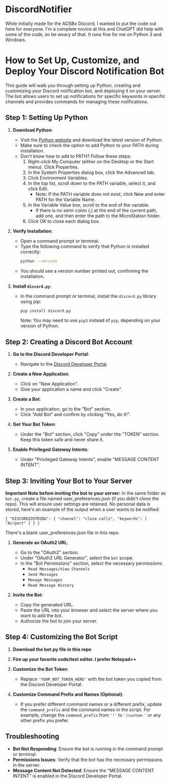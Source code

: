 # DiscordNotifier
While initially made for the ADSBx Discord, I wanted to put the code out here for everyone. I'm a complete novice at this and ChatGPT did help with some of the code, so be weary of that. It runs fine for me on Python 3 and Windows. 

# How to Set Up, Customize, and Deploy Your Discord Notification Bot

This guide will walk you through setting up Python, creating and customizing your Discord notification bot, and deploying it on your server. The bot allows users to set up notifications for specific keywords in specific channels and provides commands for managing these notifications.

## Step 1: Setting Up Python

1. **Download Python**:
   - Visit the [Python website](https://www.python.org/downloads/) and download the latest version of Python.
   - Make sure to check the option to add Python to your PATH during installation.
   - Don't know how to add to PATH? Follow these steps:
      1. Right-click My Computer (either on the Desktop or the Start menu). Click Properties.
      2. In the System Properties dialog box, click the Advanced tab.
      3. Click Environment Variables.
      4. In the top list, scroll down to the PATH variable, select it, and click Edit. 
          - Note: If the PATH variable does not exist, click New and enter PATH for the Variable Name.
      5. In the Variable Value box, scroll to the end of the variable. 
          - If there is no semi-colon (;) at the end of the current path, add one, and then enter the path to the MicroStation folder.
      6. Click OK to close each dialog box.

2. **Verify Installation**:
   - Open a command prompt or terminal.
   - Type the following command to verify that Python is installed correctly:
     ```bash
     python --version
     ```
   - You should see a version number printed out, confirming the installation.

3. **Install `discord.py`**:
   - In the command prompt or terminal, install the `discord.py` library using pip:
     ```bash
     pip install discord.py
     ```
     Note: You may need to use `pip3` instead of `pip`, depending on your version of Python. 

## Step 2: Creating a Discord Bot Account

1. **Go to the Discord Developer Portal**:
   - Navigate to the [Discord Developer Portal](https://discord.com/developers/applications).

2. **Create a New Application**:
   - Click on "New Application".
   - Give your application a name and click "Create".

3. **Create a Bot**:
   - In your application, go to the "Bot" section.
   - Click "Add Bot" and confirm by clicking "Yes, do it!".

4. **Get Your Bot Token**:
   - Under the "Bot" section, click "Copy" under the "TOKEN" section. Keep this token safe and never share it.

5. **Enable Privileged Gateway Intents**:
   - Under "Privileged Gateway Intents", enable "MESSAGE CONTENT INTENT".

## Step 3: Inviting Your Bot to Your Server
**Important Note before inviting the bot to your server:**
In the same folder as `bot.py`, create a file named user_preferences.json (if you didn't clone the repo). This will ensure user settings are retained. No personal data is stored, here's an example of the output when a user wants to be notified: 

`{
    "DISCORDIDSTRING": {
        "channel": "close-calls",
        "keywords": [
            "Airport"
        ]
    }
}`

There's a blank user_preferences.json file in this repo. 

1. **Generate an OAuth2 URL**:
   - Go to the "OAuth2" section.
   - Under "OAuth2 URL Generator", select the `bot` scope.
   - In the "Bot Permissions" section, select the necessary permissions:
     - `Read Messages/View Channels`
     - `Send Messages`
     - `Manage Messages`
     - `Read Message History`

2. **Invite the Bot**:
   - Copy the generated URL.
   - Paste the URL into your browser and select the server where you want to add the bot.
   - Authorize the bot to join your server.

## Step 4: Customizing the Bot Script

1. **Download the bot.py file in this repo**
2. **Fire up your favorite code/text editor. I prefer Notepad++**
3. **Customize the Bot Token**:
   - Replace `'YOUR_BOT_TOKEN_HERE'` with the bot token you copied from the Discord Developer Portal.

4. **Customize Command Prefix and Names (Optional)**:
   - If you prefer different command names or a different prefix, update the `command_prefix` and the command names in the script. For example, change the `command_prefix` from `'!'` to `'/custom-'` or any other prefix you prefer.
  
## Troubleshooting

- **Bot Not Responding**: Ensure the bot is running in the command prompt or terminal.
- **Permissions Issues**: Verify that the bot has the necessary permissions in the server.
- **Message Content Not Detected**: Ensure the "MESSAGE CONTENT INTENT" is enabled in the Discord Developer Portal.
